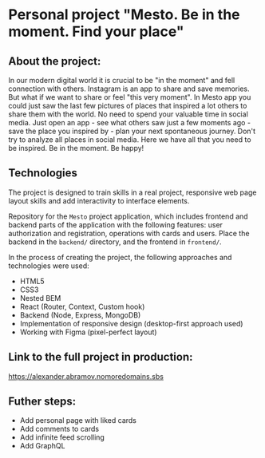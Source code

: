 # Personal project "Mesto. Be in the moment. Find your place"

## About the project:
In our modern digital world it is crucial to be "in the moment" and fell connection with others. Instagram is an app to share and save memories. But what if we want to share or feel "this very moment". In Mesto app you could just saw the last few pictures of places that inspired a lot others to share them with the world. No need to spend your valuable time in social media. Just open an app - see what others saw just a few moments ago - save the place you inspired by - plan your next spontaneous journey. Don't try to analyze all places in social media. Here we have all that you need to be inspired. Be in the moment. Be happy!

## Technologies
The project is designed to train skills in a real project, responsive web page layout skills and add interactivity to interface elements.

Repository for the `Mesto` project application, which includes frontend and backend parts of the application with the following features: user authorization and registration, operations with cards and users. Place the backend in the `backend/` directory, and the frontend in `frontend/`.

In the process of creating the project, the following approaches and technologies were used:
* HTML5
* CSS3
* Nested BEM
* React (Router, Context, Custom hook)
* Backend (Node, Express, MongoDB)
* Implementation of responsive design (desktop-first approach used)
* Working with Figma (pixel-perfect layout)

## Link to the full project in production:
https://alexander.abramov.nomoredomains.sbs 

## Futher steps:
* Add personal page with liked cards
* Add comments to cards
* Add infinite feed scrolling
* Add GraphQL
